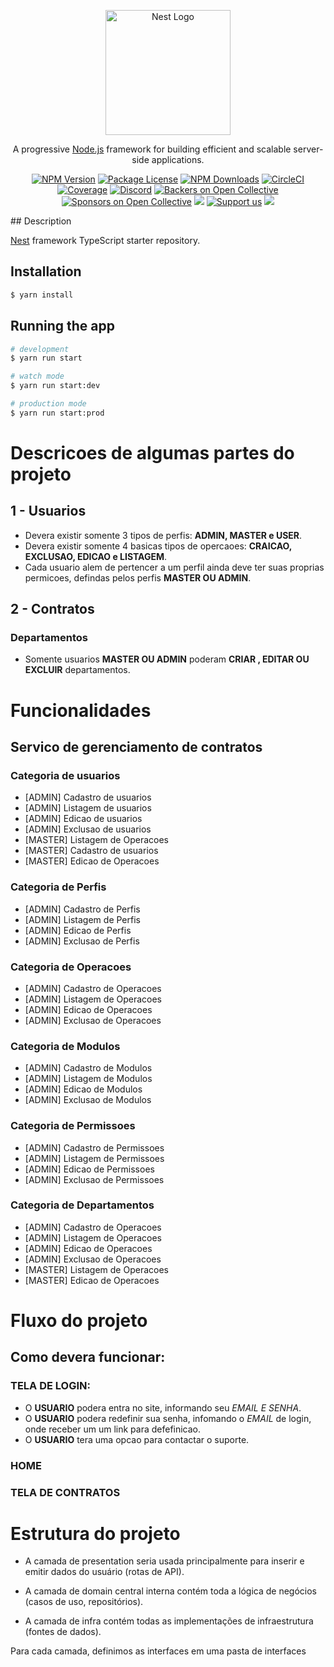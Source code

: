 <p align="center">
  <a href="http://nestjs.com/" target="blank"><img src="https://nestjs.com/img/logo-small.svg" width="200" alt="Nest Logo" /></a>
</p>

[circleci-image]: https://img.shields.io/circleci/build/github/nestjs/nest/master?token=abc123def456
[circleci-url]: https://circleci.com/gh/nestjs/nest

  <p align="center">A progressive <a href="http://nodejs.org" target="_blank">Node.js</a> framework for building efficient and scalable server-side applications.</p>
    <p align="center">
<a href="https://www.npmjs.com/~nestjscore" target="_blank"><img src="https://img.shields.io/npm/v/@nestjs/core.svg" alt="NPM Version" /></a>
<a href="https://www.npmjs.com/~nestjscore" target="_blank"><img src="https://img.shields.io/npm/l/@nestjs/core.svg" alt="Package License" /></a>
<a href="https://www.npmjs.com/~nestjscore" target="_blank"><img src="https://img.shields.io/npm/dm/@nestjs/common.svg" alt="NPM Downloads" /></a>
<a href="https://circleci.com/gh/nestjs/nest" target="_blank"><img src="https://img.shields.io/circleci/build/github/nestjs/nest/master" alt="CircleCI" /></a>
<a href="https://coveralls.io/github/nestjs/nest?branch=master" target="_blank"><img src="https://coveralls.io/repos/github/nestjs/nest/badge.svg?branch=master#9" alt="Coverage" /></a>
<a href="https://discord.gg/G7Qnnhy" target="_blank"><img src="https://img.shields.io/badge/discord-online-brightgreen.svg" alt="Discord"/></a>
<a href="https://opencollective.com/nest#backer" target="_blank"><img src="https://opencollective.com/nest/backers/badge.svg" alt="Backers on Open Collective" /></a>
<a href="https://opencollective.com/nest#sponsor" target="_blank"><img src="https://opencollective.com/nest/sponsors/badge.svg" alt="Sponsors on Open Collective" /></a>
  <a href="https://paypal.me/kamilmysliwiec" target="_blank"><img src="https://img.shields.io/badge/Donate-PayPal-ff3f59.svg"/></a>
    <a href="https://opencollective.com/nest#sponsor"  target="_blank"><img src="https://img.shields.io/badge/Support%20us-Open%20Collective-41B883.svg" alt="Support us"></a>
  <a href="https://twitter.com/nestframework" target="_blank"><img src="https://img.shields.io/twitter/follow/nestframework.svg?style=social&label=Follow"></a>
</p>
## Description

[Nest](https://github.com/nestjs/nest) framework TypeScript starter repository.

## Installation

```bash
$ yarn install
```

## Running the app

```bash
# development
$ yarn run start

# watch mode
$ yarn run start:dev

# production mode
$ yarn run start:prod
```

# Descricoes de algumas partes do projeto
## 1 - Usuarios
- Devera existir somente 3 tipos de perfis: **ADMIN, MASTER e USER**.
- Devera existir somente 4 basicas tipos de opercaoes: **CRAICAO, EXCLUSAO, EDICAO e LISTAGEM**.
- Cada usuario alem de pertencer a um perfil ainda deve ter suas proprias permicoes, defindas pelos perfis **MASTER OU ADMIN**.

## 2 - Contratos
### Departamentos
- Somente usuarios **MASTER OU ADMIN** poderam **CRIAR , EDITAR OU EXCLUIR** departamentos.

# Funcionalidades
## Servico de gerenciamento de contratos

### Categoria de usuarios
- [ADMIN] Cadastro de usuarios
- [ADMIN] Listagem de usuarios
- [ADMIN] Edicao de usuarios
- [ADMIN] Exclusao de usuarios
- [MASTER] Listagem de Operacoes
- [MASTER] Cadastro de usuarios
- [MASTER] Edicao de Operacoes

### Categoria de Perfis
- [ADMIN] Cadastro de Perfis
- [ADMIN] Listagem de Perfis
- [ADMIN] Edicao de Perfis
- [ADMIN] Exclusao de Perfis

### Categoria de Operacoes
- [ADMIN] Cadastro de Operacoes
- [ADMIN] Listagem de Operacoes
- [ADMIN] Edicao de Operacoes
- [ADMIN] Exclusao de Operacoes


### Categoria de Modulos
- [ADMIN] Cadastro de Modulos
- [ADMIN] Listagem de Modulos
- [ADMIN] Edicao de Modulos
- [ADMIN] Exclusao de Modulos

### Categoria de Permissoes
- [ADMIN] Cadastro de Permissoes
- [ADMIN] Listagem de Permissoes
- [ADMIN] Edicao de Permissoes
- [ADMIN] Exclusao de Permissoes


### Categoria de Departamentos
- [ADMIN] Cadastro de Operacoes
- [ADMIN] Listagem de Operacoes
- [ADMIN] Edicao de Operacoes
- [ADMIN] Exclusao de Operacoes
- [MASTER] Listagem de Operacoes
- [MASTER] Edicao de Operacoes


# Fluxo do projeto
## Como devera funcionar:
### TELA DE LOGIN:
- O **USUARIO** podera entra no site, informando seu *EMAIL E SENHA*.
- O **USUARIO** podera redefinir sua senha, infomando o *EMAIL* de login, onde receber um um link para defefinicao.
- O **USUARIO** tera uma opcao para contactar o suporte.

### HOME

### TELA DE CONTRATOS


# Estrutura do projeto
- A camada de presentation seria usada principalmente para inserir e emitir dados do usuário (rotas de API).

- A camada de domain central interna contém toda a lógica de negócios (casos de uso, repositórios).

- A camada de infra contém todas as implementações de infraestrutura (fontes de dados).

Para cada camada, definimos as interfaces em uma pasta de interfaces




